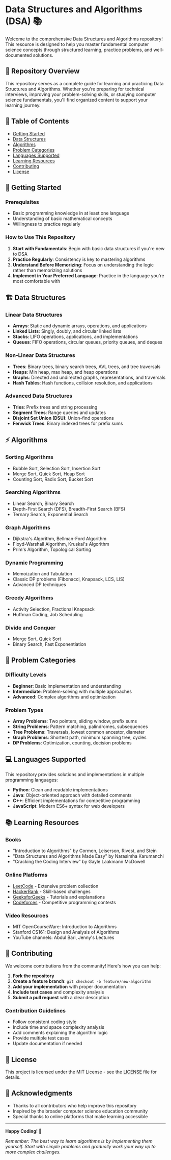 # Data Structures and Algorithms (DSA) 📚

Welcome to the comprehensive Data Structures and Algorithms repository! This resource is designed to help you master fundamental computer science concepts through structured learning, practice problems, and well-documented solutions.

## 🎯 Repository Overview

This repository serves as a complete guide for learning and practicing Data Structures and Algorithms. Whether you're preparing for technical interviews, improving your problem-solving skills, or studying computer science fundamentals, you'll find organized content to support your learning journey.

## 📖 Table of Contents

- [Getting Started](#getting-started)
- [Data Structures](#data-structures)
- [Algorithms](#algorithms)
- [Problem Categories](#problem-categories)
- [Languages Supported](#languages-supported)
- [Learning Resources](#learning-resources)
- [Contributing](#contributing)
- [License](#license)

## 🚀 Getting Started

### Prerequisites
- Basic programming knowledge in at least one language
- Understanding of basic mathematical concepts
- Willingness to practice regularly

### How to Use This Repository
1. **Start with Fundamentals**: Begin with basic data structures if you're new to DSA
2. **Practice Regularly**: Consistency is key to mastering algorithms
3. **Understand Before Memorizing**: Focus on understanding the logic rather than memorizing solutions
4. **Implement in Your Preferred Language**: Practice in the language you're most comfortable with

## 🏗️ Data Structures

### Linear Data Structures
- **Arrays**: Static and dynamic arrays, operations, and applications
- **Linked Lists**: Singly, doubly, and circular linked lists
- **Stacks**: LIFO operations, applications, and implementations
- **Queues**: FIFO operations, circular queues, priority queues, and deques

### Non-Linear Data Structures
- **Trees**: Binary trees, binary search trees, AVL trees, and tree traversals
- **Heaps**: Min heap, max heap, and heap operations
- **Graphs**: Directed and undirected graphs, representations, and traversals
- **Hash Tables**: Hash functions, collision resolution, and applications

### Advanced Data Structures
- **Tries**: Prefix trees and string processing
- **Segment Trees**: Range queries and updates
- **Disjoint Set Union (DSU)**: Union-find operations
- **Fenwick Trees**: Binary indexed trees for prefix sums

## ⚡ Algorithms

### Sorting Algorithms
- Bubble Sort, Selection Sort, Insertion Sort
- Merge Sort, Quick Sort, Heap Sort
- Counting Sort, Radix Sort, Bucket Sort

### Searching Algorithms
- Linear Search, Binary Search
- Depth-First Search (DFS), Breadth-First Search (BFS)
- Ternary Search, Exponential Search

### Graph Algorithms
- Dijkstra's Algorithm, Bellman-Ford Algorithm
- Floyd-Warshall Algorithm, Kruskal's Algorithm
- Prim's Algorithm, Topological Sorting

### Dynamic Programming
- Memoization and Tabulation
- Classic DP problems (Fibonacci, Knapsack, LCS, LIS)
- Advanced DP techniques

### Greedy Algorithms
- Activity Selection, Fractional Knapsack
- Huffman Coding, Job Scheduling

### Divide and Conquer
- Merge Sort, Quick Sort
- Binary Search, Fast Exponentiation

## 🎯 Problem Categories

### Difficulty Levels
- **Beginner**: Basic implementation and understanding
- **Intermediate**: Problem-solving with multiple approaches
- **Advanced**: Complex algorithms and optimization

### Problem Types
- **Array Problems**: Two pointers, sliding window, prefix sums
- **String Problems**: Pattern matching, palindromes, subsequences
- **Tree Problems**: Traversals, lowest common ancestor, diameter
- **Graph Problems**: Shortest path, minimum spanning tree, cycles
- **DP Problems**: Optimization, counting, decision problems

## 💻 Languages Supported

This repository provides solutions and implementations in multiple programming languages:
- **Python**: Clean and readable implementations
- **Java**: Object-oriented approach with detailed comments
- **C++**: Efficient implementations for competitive programming
- **JavaScript**: Modern ES6+ syntax for web developers

## 📚 Learning Resources

### Books
- "Introduction to Algorithms" by Cormen, Leiserson, Rivest, and Stein
- "Data Structures and Algorithms Made Easy" by Narasimha Karumanchi
- "Cracking the Coding Interview" by Gayle Laakmann McDowell

### Online Platforms
- [LeetCode](https://leetcode.com/) - Extensive problem collection
- [HackerRank](https://hackerrank.com/) - Skill-based challenges
- [GeeksforGeeks](https://geeksforgeeks.org/) - Tutorials and explanations
- [Codeforces](https://codeforces.com/) - Competitive programming contests

### Video Resources
- MIT OpenCourseWare: Introduction to Algorithms
- Stanford CS161: Design and Analysis of Algorithms
- YouTube channels: Abdul Bari, Jenny's Lectures

## 🤝 Contributing

We welcome contributions from the community! Here's how you can help:

1. **Fork the repository**
2. **Create a feature branch**: `git checkout -b feature/new-algorithm`
3. **Add your implementation** with proper documentation
4. **Include test cases** and complexity analysis
5. **Submit a pull request** with a clear description

### Contribution Guidelines
- Follow consistent coding style
- Include time and space complexity analysis
- Add comments explaining the algorithm logic
- Provide multiple test cases
- Update documentation if needed

## 📄 License

This project is licensed under the MIT License - see the [LICENSE](LICENSE) file for details.

## 🌟 Acknowledgments

- Thanks to all contributors who help improve this repository
- Inspired by the broader computer science education community
- Special thanks to online platforms that make learning accessible

---

**Happy Coding! 🚀**

*Remember: The best way to learn algorithms is by implementing them yourself. Start with simple problems and gradually work your way up to more complex challenges.*
